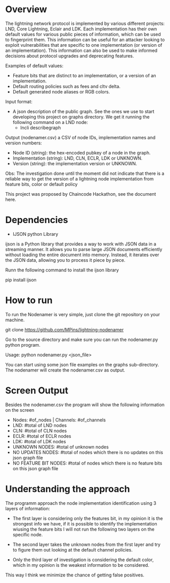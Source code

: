 # Overview
The lightning network protocol is implemented by various different projects: LND, Core
Lightning, Eclair and LDK. Each implementation has their own default values for various public
pieces of information, which can be used to fingerprint them. This information can be useful for
an attacker looking to exploit vulnerabilities that are specific to one implementation (or version
of an implementation). This information can also be used to make informed decisions about
protocol upgrades and deprecating features.

Examples of default values:
- Feature bits that are distinct to an implementation, or a version of an implementation.
- Default routing policies such as fees and cltv delta.
- Default generated node aliases or RGB colors.

Input format:
- A json description of the public graph. See the ones we use to start developing this project on graphs directory. We get it running the following command on a LND node:
    - lncli describegraph

Output (nodenamer.csv) a CSV of node IDs, implementation names and version numbers:
- Node ID (string): the hex-encoded pubkey of a node in the graph.
- Implementation (string): LND, CLN, ECLR, LDK or UNKNOWN.
- Version (string): the implementation version or UNKNOWN.

Obs: The investigation done until the moment did not indicate that there is a reliable way to get the version of a lightning node implementation from feature bits, color or default policy

This project was proposed by Chaincode Hackathon, see the document here.

# Dependencies

- IJSON python Library

ijson is a Python library that provides a way to work with JSON data in a streaming manner. It allows you to parse large JSON documents efficiently without loading the entire document into memory. Instead, it iterates over the JSON data, allowing you to process it piece by piece.

Runn the following command to install the ijson library

pip install ijson

# How to run

To run the Nodenamer is very simple, just clone the git repository on your machine.

git clone https://github.com/MPins/lightning-nodenamer

Go to the source directory and make sure you can run the nodenamer.py python program.

Usage: python nodenamer.py <json_file>

You can start using some json file examples on the graphs sub-directory. The nodenamer will create the nodenamer.csv as output.

# Screen Output

Besides the nodenamer.csv the program will show the following information on the screen

- Nodes: #of_nodes | Channels: #of_channels
- LND: #total of LND nodes
- CLN: #total of CLN nodes
- ECLR: #total of ECLR nodes
- LDK: #total of LDK nodes
- UNKNOWN NODES: #total of unknown nodes
- NO UPDATES NODES: #total of nodes which there is no updates on this json graph file
- NO FEATURE BIT NODES: #total of nodes which there is no feature bits on this json graph file

# Understanding the approach

The programm approach the node implementation identification using 3 layers of information:

- The first layer is considering only the features bit, in my opinion it is the strongest info we have, if it is possible to identify the implementation wiusing the feature bits I will not run the following two layers on the specific node.

- The second layer takes the unknown nodes from the first layer and try to figure them out looking at the default channel policies.

- Only the third layer of investigation is considering the default color, which in my opinion is the weakest information to be considered.

This way I think we minimize the chance of getting false positives. 






